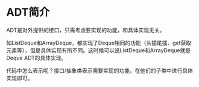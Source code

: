# ADT简介

ADT是对外提供的接口，只需考虑要实现的功能，和具体实现无关。

如ListDeque和ArrayDeque，都实现了Deque相同的功能（头插尾插、get获取元素等），但是具体实现有所不同。这时候可以说ListDeque和ArrayDeque就是Deque ADT的具体实现。

代码中怎么表示呢？接口/抽象类表示需要实现的功能，在他们的子类中进行具体实现即可。
